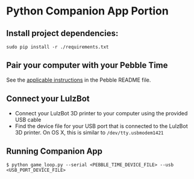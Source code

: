 # Python Companion App Portion

## Install project dependencies:
```
sudo pip install -r ./requirements.txt
```

## Pair your computer with your Pebble Time
See the [applicable instructions](../pebble/README.md#pair-your-computer-with-your-pebble-time) in the Pebble README file.

## Connect your LulzBot
* Connect your LulzBot 3D printer to your computer using the provided USB cable
* Find the device file for your USB port that is connected to the LulzBot 3D printer. On OS X, this is similar to `/dev/tty.usbmodem1421`

## Running Companion App
```
$ python game_loop.py --serial <PEBBLE_TIME_DEVICE_FILE> --usb <USB_PORT_DEVICE_FILE>
```

